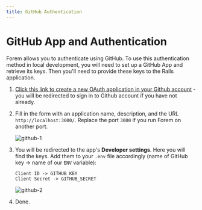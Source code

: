```yaml
---
title: GitHub Authentication
---
```


# GitHub App and Authentication

Forem allows you to authenticate using GitHub. To use this authentication method
in local development, you will need to set up a GitHub App and retrieve its
keys. Then you'll need to provide these keys to the Rails application.

1. [Click this link to create a new OAuth application in your Github account](https://github.com/settings/applications/new) -
   you will be redirected to sign in to Github account if you have not already.

2. Fill in the form with an application name, description, and the URL
   `http://localhost:3000/`. Replace the port `3000` if you run Forem on another
   port.

   ![github-1](https://user-images.githubusercontent.com/22895284/51085500-877a6c00-173a-11e9-913a-0dccad234cf3.png)

3. You will be redirected to the app's **Developer settings**. Here you will
   find the keys. Add them to your `.env` file accordingly (name of GitHub key -> name of our
   `ENV` variable):

   ```text
   Client ID -> GITHUB_KEY
   Client Secret -> GITHUB_SECRET
   ```

   ![github-2](https://user-images.githubusercontent.com/22895284/51085862-49337b80-173f-11e9-8503-f8251d07f458.png)

4. Done.
